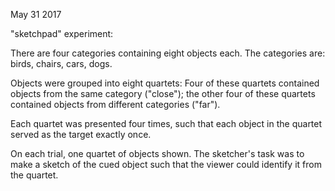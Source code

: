 May 31 2017

"sketchpad" experiment:

There are four categories containing eight objects each. 
The categories are: birds, chairs, cars, dogs. 

Objects were grouped into eight quartets:
Four of these quartets contained objects from the same category ("close");
the other four of these quartets contained objects from different categories ("far").

Each quartet was presented four times, such that each object in the quartet served as the target exactly once. 

On each trial, one quartet of objects shown. The sketcher's task was to make a sketch of the cued object such that the viewer could identify it from the quartet. 